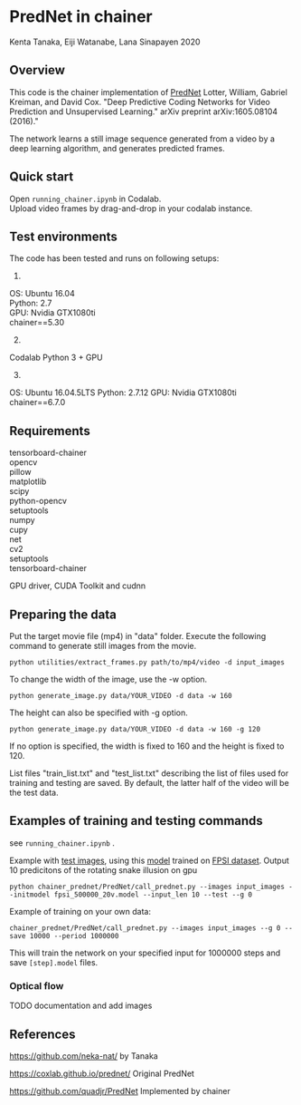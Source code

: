 # PredNet in chainer

Kenta Tanaka, Eiji Watanabe, Lana Sinapayen 2020


## Overview

This code is the chainer implementation of [PredNet](http://arxiv.org/abs/1605.08104) Lotter, William, Gabriel Kreiman, and David Cox. "Deep Predictive Coding Networks for Video Prediction and Unsupervised Learning." arXiv preprint arXiv:1605.08104 (2016)."

The network learns a still image sequence generated from a video by a deep learning algorithm, and generates predicted frames.

## Quick start
Open `running_chainer.ipynb` in Codalab.  
Upload video frames by drag-and-drop in your codalab instance.


## Test environments

The code has been tested and runs on following setups:

1.
OS: Ubuntu 16.04  
Python: 2.7  
GPU: Nvidia GTX1080ti  
chainer==5.30  

2.
Codalab Python 3 + GPU

3.
OS: Ubuntu 16.04.5LTS
Python: 2.7.12
GPU: Nvidia GTX1080ti
chainer==6.7.0

## Requirements

tensorboard-chainer  
opencv  
pillow  
matplotlib  
scipy  
python-opencv  
setuptools  
numpy  
cupy  
net  
cv2  
setuptools  
tensorboard-chainer

GPU driver, CUDA Toolkit and cudnn



## Preparing the data

Put the target movie file (mp4) in "data" folder.
Execute the following command to generate still images from the movie.

`python utilities/extract_frames.py path/to/mp4/video -d input_images`

To change the width of the image, use the -w option.

`python generate_image.py data/YOUR_VIDEO -d data -w 160`

The height can also be specified with -g option.

`python generate_image.py data/YOUR_VIDEO -d data -w 160 -g 120`

If no option is specified, the width is fixed to 160 and the height is fixed to 120.

List files "train_list.txt" and "test_list.txt" describing the list of files used for training and testing are saved.
By default, the latter half of the video will be the test data.


## Examples of training and testing commands

see `running_chainer.ipynb` .

Example with [test images](https://figshare.com/articles/Test_data/5483680), using this [model](https://figshare.com/articles/Sample_Weight_Model_Front_Psychol_15_March_2018_/11931222) trained on [FPSI dataset](https://figshare.com/articles/Training_data/5483668). Output 10 predicitons of the rotating snake illusion on gpu

`python chainer_prednet/PredNet/call_prednet.py --images input_images --initmodel fpsi_500000_20v.model --input_len 10 --test --g 0`

Example of training on your own data:

`chainer_prednet/PredNet/call_prednet.py --images input_images --g 0 --save 10000 --period 1000000` 

This will train the network on your specified input for 1000000 steps and save `[step].model` files.

### Optical flow

TODO documentation and add images

## References

https://github.com/neka-nat/ by Tanaka

https://coxlab.github.io/prednet/ Original PredNet

https://github.com/quadjr/PredNet Implemented by chainer



